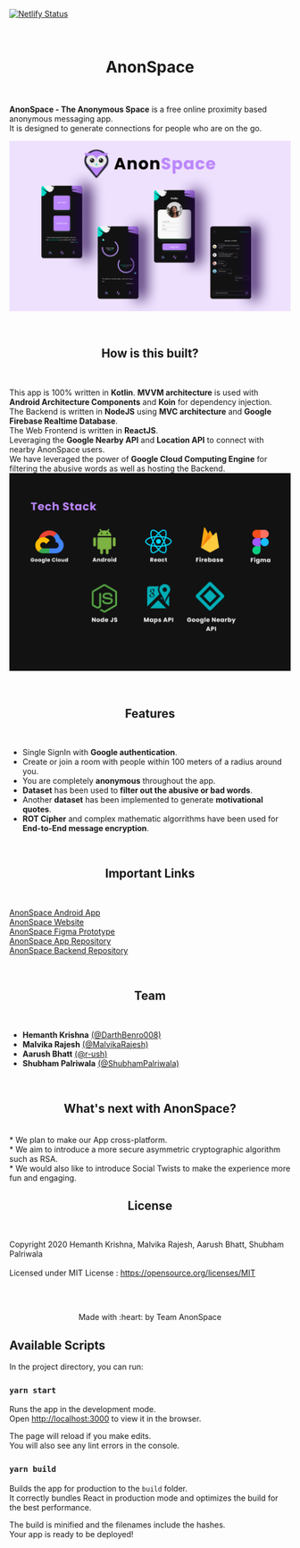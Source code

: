 [![Netlify Status](https://api.netlify.com/api/v1/badges/609ac42d-6d10-41b1-bc94-df483ae4ffd5/deploy-status)](https://app.netlify.com/sites/anonspace/deploys)

<br>
<h1 align="center">AnonSpace</h1>
<br>

**AnonSpace - The Anonymous Space** is a free online proximity based anonymous messaging app.<br>
It is designed to generate connections for people who are on the go.

![AnonSpace Screenshots](https://github.com/DarthBenro008/AnonSpace/blob/master/assets/poster.png)

<br>
<h2 align="center">How is this built?</h2>
<br>

This app is 100% written in **Kotlin**. **MVVM architecture** is used with **Android Architecture Components** and **Koin** for dependency injection.<br>
The Backend is written in **NodeJS** using **MVC architecture** and **Google Firebase Realtime Database**.<br>
The Web Frontend is written in **ReactJS**.<br>
Leveraging the **Google Nearby API** and **Location API** to connect with nearby AnonSpace users.<br>
We have leveraged the power of **Google Cloud Computing Engine** for filtering the abusive words as well as hosting the Backend.
![AnonSpace TechStack](https://github.com/DarthBenro008/AnonSpace/blob/master/assets/techstack.png)

<br>
<h2 align="center">Features</h2>
<br>

* Single SignIn with **Google authentication**.
* Create or join a room with people within 100 meters of a radius around you.
* You are completely **anonymous** throughout the app.
* **Dataset** has been used to **filter out the abusive or bad words**.
* Another **dataset** has been implemented to generate **motivational quotes**.
* **ROT Cipher** and complex mathematic algorrithms have been used for **End-to-End message encryption**.

<br>
<h2 align="center">Important Links</h2>
<br>

[AnonSpace Android App](https://drive.google.com/file/d/16PRllTm81TJir_p7tJuTsV6bvB-D7GhU/view?usp=sharing)
<br>
[AnonSpace Website](https://anonymou.space/)<br>
[AnonSpace Figma Prototype](https://www.figma.com/file/wKBzZthNPg8bvR7mtDzXch/Anonymous.Space?node-id=1%3A3)
<br>
[AnonSpace App Repository](https://github.com/DarthBenro008/AnonSpace)
<br>
[AnonSpace Backend Repository](https://github.com/r-ush/anonymouspace-backend)


<br>
<h2 align="center">Team</h2>
<br>

* **Hemanth Krishna** [(@DarthBenro008)](https://github.com/DarthBenro008)
* **Malvika Rajesh** [(@MalvikaRajesh)](https://github.com/MalvikaRajesh)
* **Aarush Bhatt** [(@r-ush)](https://github.com/r-ush)
* **Shubham Palriwala** [(@ShubhamPalriwala)](https://github.com/ShubhamPalriwala)




<br>
<h2 align="center">What's next with AnonSpace?</h2>
<br>
* We plan to make our App cross-platform.<br>
* We aim to introduce a more secure asymmetric cryptographic algorithm such as RSA.<br>
* We would also like to introduce Social Twists to make the experience more fun and engaging.


<br>
<h2 align="center">License</h2>
<br>

Copyright 2020 Hemanth Krishna, Malvika Rajesh, Aarush Bhatt, Shubham Palriwala<br>  
Licensed under MIT License :  https://opensource.org/licenses/MIT

<br>
<br>

<p align="center">
	Made with :heart: by Team AnonSpace
</p>

## Available Scripts

In the project directory, you can run:

### `yarn start`

Runs the app in the development mode.<br />
Open [http://localhost:3000](http://localhost:3000) to view it in the browser.

The page will reload if you make edits.<br />
You will also see any lint errors in the console.

### `yarn build`

Builds the app for production to the `build` folder.<br />
It correctly bundles React in production mode and optimizes the build for the best performance.

The build is minified and the filenames include the hashes.<br />
Your app is ready to be deployed!
